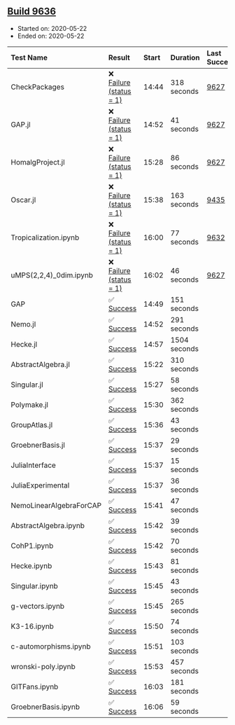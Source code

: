 ## [Build 9636](https://oscarci.mathematik.uni-kl.de/job/oscar/9636/)

* Started on: 2020-05-22
* Ended on: 2020-05-22

| Test Name    | Result | Start | Duration | Last Success | First Failure |
|:-------------|:-------|:------|:---------|:-------------|:--------------|
| CheckPackages | ❌ [Failure (status = 1)](https://oscarci.mathematik.uni-kl.de/job/oscar/9636/artifact/logs/build-9636/CheckPackages.log) | 14:44 | 318 seconds | [9627](https://oscarci.mathematik.uni-kl.de/job/oscar/9627/) | [9628](https://oscarci.mathematik.uni-kl.de/job/oscar/9628/) |
| GAP.jl | ❌ [Failure (status = 1)](https://oscarci.mathematik.uni-kl.de/job/oscar/9636/artifact/logs/build-9636/GAP.jl.log) | 14:52 | 41 seconds | [9627](https://oscarci.mathematik.uni-kl.de/job/oscar/9627/) | [9628](https://oscarci.mathematik.uni-kl.de/job/oscar/9628/) |
| HomalgProject.jl | ❌ [Failure (status = 1)](https://oscarci.mathematik.uni-kl.de/job/oscar/9636/artifact/logs/build-9636/HomalgProject.jl.log) | 15:28 | 86 seconds | [9627](https://oscarci.mathematik.uni-kl.de/job/oscar/9627/) | [9628](https://oscarci.mathematik.uni-kl.de/job/oscar/9628/) |
| Oscar.jl | ❌ [Failure (status = 1)](https://oscarci.mathematik.uni-kl.de/job/oscar/9636/artifact/logs/build-9636/Oscar.jl.log) | 15:38 | 163 seconds | [9435](https://oscarci.mathematik.uni-kl.de/job/oscar/9435/) | [9436](https://oscarci.mathematik.uni-kl.de/job/oscar/9436/) |
| Tropicalization.ipynb | ❌ [Failure (status = 1)](https://oscarci.mathematik.uni-kl.de/job/oscar/9636/artifact/logs/build-9636/Tropicalization.ipynb.log) | 16:00 | 77 seconds | [9632](https://oscarci.mathematik.uni-kl.de/job/oscar/9632/) | [9633](https://oscarci.mathematik.uni-kl.de/job/oscar/9633/) |
| uMPS(2,2,4)_0dim.ipynb | ❌ [Failure (status = 1)](https://oscarci.mathematik.uni-kl.de/job/oscar/9636/artifact/logs/build-9636/uMPS-2-2-4-_0dim.ipynb.log) | 16:02 | 46 seconds | [9627](https://oscarci.mathematik.uni-kl.de/job/oscar/9627/) | [9628](https://oscarci.mathematik.uni-kl.de/job/oscar/9628/) |
| GAP | ✅ [Success](https://oscarci.mathematik.uni-kl.de/job/oscar/9636/artifact/logs/build-9636/GAP.log) | 14:49 | 151 seconds |  |  |
| Nemo.jl | ✅ [Success](https://oscarci.mathematik.uni-kl.de/job/oscar/9636/artifact/logs/build-9636/Nemo.jl.log) | 14:52 | 291 seconds |  |  |
| Hecke.jl | ✅ [Success](https://oscarci.mathematik.uni-kl.de/job/oscar/9636/artifact/logs/build-9636/Hecke.jl.log) | 14:57 | 1504 seconds |  |  |
| AbstractAlgebra.jl | ✅ [Success](https://oscarci.mathematik.uni-kl.de/job/oscar/9636/artifact/logs/build-9636/AbstractAlgebra.jl.log) | 15:22 | 310 seconds |  |  |
| Singular.jl | ✅ [Success](https://oscarci.mathematik.uni-kl.de/job/oscar/9636/artifact/logs/build-9636/Singular.jl.log) | 15:27 | 58 seconds |  |  |
| Polymake.jl | ✅ [Success](https://oscarci.mathematik.uni-kl.de/job/oscar/9636/artifact/logs/build-9636/Polymake.jl.log) | 15:30 | 362 seconds |  |  |
| GroupAtlas.jl | ✅ [Success](https://oscarci.mathematik.uni-kl.de/job/oscar/9636/artifact/logs/build-9636/GroupAtlas.jl.log) | 15:36 | 43 seconds |  |  |
| GroebnerBasis.jl | ✅ [Success](https://oscarci.mathematik.uni-kl.de/job/oscar/9636/artifact/logs/build-9636/GroebnerBasis.jl.log) | 15:37 | 29 seconds |  |  |
| JuliaInterface | ✅ [Success](https://oscarci.mathematik.uni-kl.de/job/oscar/9636/artifact/logs/build-9636/JuliaInterface.log) | 15:37 | 15 seconds |  |  |
| JuliaExperimental | ✅ [Success](https://oscarci.mathematik.uni-kl.de/job/oscar/9636/artifact/logs/build-9636/JuliaExperimental.log) | 15:37 | 36 seconds |  |  |
| NemoLinearAlgebraForCAP | ✅ [Success](https://oscarci.mathematik.uni-kl.de/job/oscar/9636/artifact/logs/build-9636/NemoLinearAlgebraForCAP.log) | 15:41 | 47 seconds |  |  |
| AbstractAlgebra.ipynb | ✅ [Success](https://oscarci.mathematik.uni-kl.de/job/oscar/9636/artifact/logs/build-9636/AbstractAlgebra.ipynb.log) | 15:42 | 39 seconds |  |  |
| CohP1.ipynb | ✅ [Success](https://oscarci.mathematik.uni-kl.de/job/oscar/9636/artifact/logs/build-9636/CohP1.ipynb.log) | 15:42 | 70 seconds |  |  |
| Hecke.ipynb | ✅ [Success](https://oscarci.mathematik.uni-kl.de/job/oscar/9636/artifact/logs/build-9636/Hecke.ipynb.log) | 15:43 | 81 seconds |  |  |
| Singular.ipynb | ✅ [Success](https://oscarci.mathematik.uni-kl.de/job/oscar/9636/artifact/logs/build-9636/Singular.ipynb.log) | 15:45 | 43 seconds |  |  |
| g-vectors.ipynb | ✅ [Success](https://oscarci.mathematik.uni-kl.de/job/oscar/9636/artifact/logs/build-9636/g-vectors.ipynb.log) | 15:45 | 265 seconds |  |  |
| K3-16.ipynb | ✅ [Success](https://oscarci.mathematik.uni-kl.de/job/oscar/9636/artifact/logs/build-9636/K3-16.ipynb.log) | 15:50 | 74 seconds |  |  |
| c-automorphisms.ipynb | ✅ [Success](https://oscarci.mathematik.uni-kl.de/job/oscar/9636/artifact/logs/build-9636/c-automorphisms.ipynb.log) | 15:51 | 103 seconds |  |  |
| wronski-poly.ipynb | ✅ [Success](https://oscarci.mathematik.uni-kl.de/job/oscar/9636/artifact/logs/build-9636/wronski-poly.ipynb.log) | 15:53 | 457 seconds |  |  |
| GITFans.ipynb | ✅ [Success](https://oscarci.mathematik.uni-kl.de/job/oscar/9636/artifact/logs/build-9636/GITFans.ipynb.log) | 16:03 | 181 seconds |  |  |
| GroebnerBasis.ipynb | ✅ [Success](https://oscarci.mathematik.uni-kl.de/job/oscar/9636/artifact/logs/build-9636/GroebnerBasis.ipynb.log) | 16:06 | 59 seconds |  |  |
